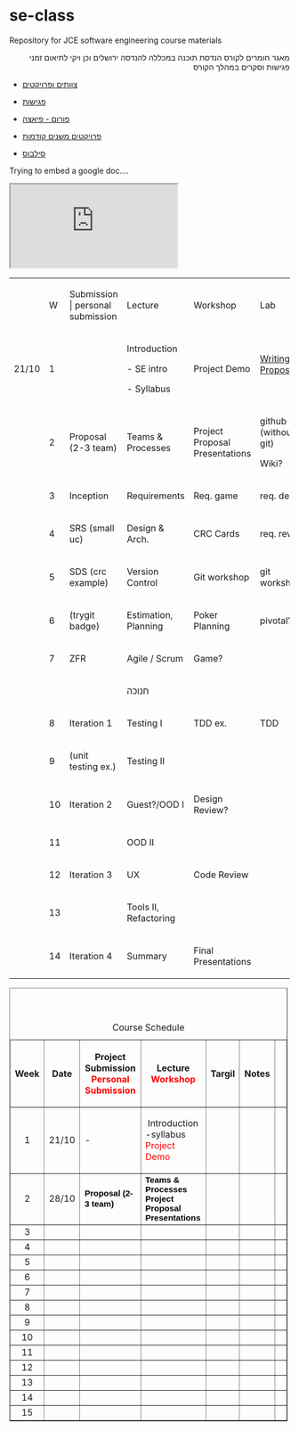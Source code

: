 se-class
========

Repository for JCE software engineering course materials

<p dir="rtl">
מאגר חומרים לקורס הנדסת תוכנה במכללה להנדסה ירושלים
וכן ויקי לתיאום זמני פגישות וסקרים במהלך הקורס
</p>

- [צוותים ופרויקטים](wiki/Projects)

- [פגישות](wiki/Meetings)

- [פורום - פיאצה](https://piazza.com/class#winter2013/se10014)

- [פרויקטים משנים קודמות](wiki/PastProjects)

- [סילבוס](downloads/syllabus.pdf)

Trying to embed a google doc....
<iframe src="http://j.mp/se10089"></iframe>

<table cellpadding="0" cellspacing="0" class="c17">
        <tbody>
            <tr>
                <td class="c7">
                    <p class="c0 c6 c4"><span class="c5"></span></p>
                </td>
                <td class="c10">
                    <p class="c0 c4"><span class="c5">W</span></p>
                </td>
                <td class="c12">
                    <p class="c0 c4"><span class="c5">Submission | personal submission</span></p>
                </td>
                <td class="c3">
                    <p class="c0 c4"><span class="c5">Lecture</span></p>
                </td>
                <td class="c3">
                    <p class="c0 c4"><span class="c5">Workshop</span></p>
                </td>
                <td class="c3">
                    <p class="c0 c4"><span class="c5">Lab</span></p>
                </td>
            </tr>
            <tr>
                <td class="c7">
                    <p class="c0 c4"><span class="c5">21/10</span></p>
                </td>
                <td class="c10">
                    <p class="c0 c4"><span class="c5">1</span></p>
                </td>
                <td class="c12">
                    <p class="c0 c6 c4"><span class="c5"></span></p>
                </td>
                <td class="c3">
                    <p class="c0 c4"><span class="c5">Introduction</span></p>
                    <p class="c0 c4"><span class="c5">- SE intro</span></p>
                    <p class="c0 c4"><span class="c5">- Syllabus</span></p>
                </td>
                <td class="c3">
                    <p class="c0 c4"><span class="c5 c9">Project Demo</span></p>
                </td>
                <td class="c3">
                    <!--p class="c0 c4"><span class="c5">Writing a Proposal!</span></p-->
                   <a href="https://github.com/downloads/jce-il/se-class/se_lab1_proposal.pptx">Writing a Proposal!</a>
                   <p class="c0 c6 c4"><span class="c5"></span></p>
                </td>
            </tr>
            <tr>
                <td class="c7">
                    <p class="c0 c6 c4"><span class="c5"></span></p>
                </td>
                <td class="c10">
                    <p class="c0 c4"><span class="c5">2</span></p>
                </td>
                <td class="c12">
                    <p class="c0 c4"><span class="c5">Proposal (2-3 team)</span></p>
                </td>
                <td class="c3">
                    <p class="c0 c4"><span class="c5">Teams &amp; Processes</span></p>
                </td>
                <td class="c3">
                    <p class="c0 c4"><span class="c5">Project Proposal Presentations</span></p>
                </td>
                <td class="c3">
                    <p class="c0 c4"><span class="c5">github (without git)</span></p>
                    <p class="c0 c4"><span class="c5">Wiki?</span></p>
                </td>
            </tr>
            <tr>
                <td class="c7">
                    <p class="c0 c6 c4"><span class="c5"></span></p>
                </td>
                <td class="c10">
                    <p class="c0 c4"><span class="c5">3</span></p>
                </td>
                <td class="c12">
                    <p class="c0 c4"><span class="c5">Inception</span></p>
                </td>
                <td class="c3">
                    <p class="c0 c4"><span class="c5">Requirements</span></p>
                </td>
                <td class="c3">
                    <p class="c0 c4"><span class="c5 c9">Req. game</span></p>
                </td>
                <td class="c3">
                    <p class="c0 c4"><span class="c5">req. demo</span></p>
                </td>
            </tr>
            <tr>
                <td class="c7">
                    <p class="c0 c6 c4"><span class="c5"></span></p>
                </td>
                <td class="c10">
                    <p class="c0 c4"><span class="c5">4</span></p>
                </td>
                <td class="c12">
                    <p class="c0 c4"><span class="c5">SRS (small uc)</span></p>
                </td>
                <td class="c3">
                    <p class="c0 c4"><span class="c5">Design &amp; Arch.</span></p>
                </td>
                <td class="c3">
                    <p class="c0 c4"><span class="c5 c9">CRC Cards</span></p>
                </td>
                <td class="c3">
                    <p class="c0 c4"><span class="c5">req. review</span></p>
                </td>
            </tr>
            <tr>
                <td class="c7">
                    <p class="c0 c6 c4"><span class="c5"></span></p>
                </td>
                <td class="c10">
                    <p class="c0 c4"><span class="c5">5</span></p>
                </td>
                <td class="c12">
                    <p class="c0 c4"><span class="c5">SDS (crc example)</span></p>
                </td>
                <td class="c3">
                    <p class="c0 c4"><span class="c5">Version Control</span></p>
                </td>
                <td class="c3">
                    <p class="c0 c4"><span class="c5">Git workshop</span></p>
                </td>
                <td class="c3">
                    <p class="c0 c4"><span class="c5">git workshop2</span></p>
                </td>
            </tr>
            <tr>
                <td class="c7">
                    <p class="c0 c6 c4"><span class="c5"></span></p>
                </td>
                <td class="c10">
                    <p class="c0 c4"><span class="c5">6</span></p>
                </td>
                <td class="c12">
                    <p class="c0 c4"><span class="c5">(trygit badge)</span></p>
                </td>
                <td class="c3">
                    <p class="c0 c4"><span class="c5">Estimation, Planning</span></p>
                </td>
                <td class="c3">
                    <p class="c0 c4"><span class="c5 c9">Poker Planning</span></p>
                </td>
                <td class="c3">
                    <p class="c0 c4"><span class="c5">pivotal?</span></p>
                </td>
            </tr>
            <tr>
                <td class="c7">
                    <p class="c0 c6 c4"><span class="c5"></span></p>
                </td>
                <td class="c10">
                    <p class="c0 c4"><span class="c5">7</span></p>
                </td>
                <td class="c12">
                    <p class="c0 c4"><span class="c5">ZFR</span></p>
                </td>
                <td class="c3">
                    <p class="c0 c4"><span class="c5">Agile / Scrum</span></p>
                </td>
                <td class="c3">
                    <p class="c0 c4"><span class="c5">Game?</span></p>
                </td>
                <td class="c3">
                    <p class="c0 c6 c4"><span class="c5"></span></p>
                </td>
            </tr>
            <tr>
                <td class="c7">
                    <p class="c0 c6 c4"><span class="c5"></span></p>
                </td>
                <td class="c10">
                    <p class="c0 c6 c4"><span class="c5"></span></p>
                </td>
                <td class="c12">
                    <p class="c0 c6 c4"><span class="c5"></span></p>
                </td>
                <td class="c3">
                    <p class="c0 c4"><span class="c5">&#1495;&#1504;&#1493;&#1499;&#1492;</span></p>
                </td>
                <td class="c3">
                    <p class="c0 c6 c4"><span class="c5"></span></p>
                </td>
                <td class="c3">
                    <p class="c0 c6 c4"><span class="c5"></span></p>
                </td>
            </tr>
            <tr>
                <td class="c7">
                    <p class="c0 c6 c4"><span class="c5"></span></p>
                </td>
                <td class="c10">
                    <p class="c0 c4"><span class="c5">8</span></p>
                </td>
                <td class="c12">
                    <p class="c0 c4"><span class="c5">Iteration 1</span></p>
                </td>
                <td class="c3">
                    <p class="c0 c4"><span class="c5">Testing I</span></p>
                </td>
                <td class="c3">
                    <p class="c0 c4"><span class="c5 c9">TDD ex.</span></p>
                </td>
                <td class="c3">
                    <p class="c0 c4"><span class="c5">TDD</span></p>
                </td>
            </tr>
            <tr>
                <td class="c7">
                    <p class="c0 c6 c4"><span class="c5"></span></p>
                </td>
                <td class="c10">
                    <p class="c0 c4"><span class="c5">9</span></p>
                </td>
                <td class="c12">
                    <p class="c0 c4"><span class="c5">(unit testing ex.)</span></p>
                </td>
                <td class="c3">
                    <p class="c0 c4"><span class="c5">Testing II</span></p>
                </td>
                <td class="c3">
                    <p class="c0 c6 c4"><span class="c5"></span></p>
                </td>
                <td class="c3">
                    <p class="c0 c6 c4"><span class="c5"></span></p>
                </td>
            </tr>
            <tr>
                <td class="c7">
                    <p class="c0 c6 c4"><span class="c5"></span></p>
                </td>
                <td class="c10">
                    <p class="c0 c4"><span class="c5">10</span></p>
                </td>
                <td class="c12">
                    <p class="c0 c4"><span class="c5">Iteration 2</span></p>
                </td>
                <td class="c3">
                    <p class="c0 c4"><span class="c5">Guest?/OOD I</span></p>
                </td>
                <td class="c3">
                    <p class="c0 c4"><span class="c5">Design Review?</span></p>
                </td>
                <td class="c3">
                    <p class="c0 c6 c4"><span class="c5"></span></p>
                </td>
            </tr>
            <tr>
                <td class="c7">
                    <p class="c0 c6 c4"><span class="c5"></span></p>
                </td>
                <td class="c10">
                    <p class="c0 c4"><span class="c5">11</span></p>
                </td>
                <td class="c12">
                    <p class="c0 c6 c4"><span class="c5"></span></p>
                </td>
                <td class="c3">
                    <p class="c0 c4"><span class="c5">OOD II</span></p>
                </td>
                <td class="c3">
                    <p class="c0 c6 c4"><span class="c5"></span></p>
                </td>
                <td class="c3">
                    <p class="c0 c6 c4"><span class="c5"></span></p>
                </td>
            </tr>
            <tr>
                <td class="c7">
                    <p class="c0 c6 c4"><span class="c5"></span></p>
                </td>
                <td class="c10">
                    <p class="c0 c4"><span class="c5">12</span></p>
                </td>
                <td class="c12">
                    <p class="c0 c4"><span class="c5">Iteration 3</span></p>
                </td>
                <td class="c3">
                    <p class="c0 c4"><span class="c5">UX</span></p>
                </td>
                <td class="c3">
                    <p class="c0 c4"><span class="c5">Code Review</span></p>
                </td>
                <td class="c3">
                    <p class="c0 c6 c4"><span class="c5"></span></p>
                </td>
            </tr>
            <tr>
                <td class="c7">
                    <p class="c0 c6 c4"><span class="c5"></span></p>
                </td>
                <td class="c10">
                    <p class="c0 c4"><span class="c5">13</span></p>
                </td>
                <td class="c12">
                    <p class="c0 c6 c4"><span class="c5"></span></p>
                </td>
                <td class="c3">
                    <p class="c0 c4"><span class="c5">Tools II, Refactoring</span></p>
                </td>
                <td class="c3">
                    <p class="c0 c6 c4"><span class="c5"></span></p>
                </td>
                <td class="c3">
                    <p class="c0 c6 c4"><span class="c5"></span></p>
                </td>
            </tr>
            <tr>
                <td class="c7">
                    <p class="c0 c6 c4"><span class="c5"></span></p>
                </td>
                <td class="c10">
                    <p class="c0 c4"><span class="c5">14</span></p>
                </td>
                <td class="c12">
                    <p class="c0 c4"><span class="c5">Iteration 4</span></p>
                </td>
                <td class="c3">
                    <p class="c0 c4"><span class="c5">Summary</span></p>
                </td>
                <td class="c3">
                    <p class="c0 c4"><span class="c5">Final Presentations</span></p>
                </td>
                <td class="c3">
                    <p class="c0 c6 c4"><span class="c5"></span></p>
                </td>
            </tr>
        </tbody>
    </table>

<html>
  <head>
		<title>HTML Online Editor Sample</title>
	</head>
	<body>
		<table border="1" cellpadding="1" cellspacing="1" style="width: 500px">
			<caption>
				<br />
				<br />
				<br />
				Course Schedule</caption>
			<thead>
				<tr>
					<th scope="col">
						Week</th>
					<th scope="col">
						Date</th>
					<th scope="col">
						<p>
							Project Submission<br />
							<span style="color:#ff0000;">Personal Submission </span></p>
					</th>
					<th scope="col">
						<p>
							Lecture<br />
							<span style="color:#ff0000;">Workshop</span></p>
					</th>
					<th scope="col">
						Targil</th>
					<th scope="col">
						Notes</th>
					<th scope="col">
						&nbsp;</th>
				</tr>
			</thead>
			<tbody>
				<tr>
					<td style="text-align: center">
						1</td>
					<td>
						21/10</td>
					<td>
						-</td>
					<td>
						<p>
							<span id="internal-source-marker_0.38157082230222383">&nbsp;Introduction<br />
							-syllabus<br />
							<span style="color:#ff0000;">Project Demo</span></span></p>
					</td>
					<td>
						&nbsp;</td>
					<td>
						&nbsp;</td>
					<td>
						&nbsp;</td>
				</tr>
				<tr>
					<td style="text-align: center">
						2</td>
					<td>
						28/10</td>
					<td>
						<b id="internal-source-marker_0.16737760207615793" style="color: rgb(0, 0, 0); font-family: 'Times New Roman'; font-size: medium; font-style: normal; font-variant: normal; letter-spacing: normal; line-height: normal; orphans: 2; text-align: start; text-indent: 0px; text-transform: none; white-space: normal; widows: 2; word-spacing: 0px; -webkit-text-size-adjust: auto; -webkit-text-stroke-width: 0px; font-weight: normal; "><span style="font-size: 15px; font-family: Arial; color: rgb(0, 0, 0); background-color: transparent; font-weight: bold; font-style: normal; font-variant: normal; text-decoration: none; vertical-align: baseline; white-space: pre-wrap; ">Proposal (2-3 team)</span></b>&nbsp;</td>
					<td>
						<b id="internal-source-marker_0.16737760207615793" style="color: rgb(0, 0, 0); font-family: 'Times New Roman'; font-size: medium; font-style: normal; font-variant: normal; letter-spacing: normal; line-height: normal; orphans: 2; text-align: start; text-indent: 0px; text-transform: none; white-space: normal; widows: 2; word-spacing: 0px; -webkit-text-size-adjust: auto; -webkit-text-stroke-width: 0px; font-weight: normal; "><span style="font-size: 15px; font-family: Arial; color: rgb(0, 0, 0); background-color: transparent; font-weight: bold; font-style: normal; font-variant: normal; text-decoration: none; vertical-align: baseline; white-space: pre-wrap; ">Teams &amp; Processes</span></b><br />
						<b id="internal-source-marker_0.16737760207615793" style="color: rgb(0, 0, 0); font-family: 'Times New Roman'; font-size: medium; font-style: normal; font-variant: normal; letter-spacing: normal; line-height: normal; orphans: 2; text-align: start; text-indent: 0px; text-transform: none; white-space: normal; widows: 2; word-spacing: 0px; -webkit-text-size-adjust: auto; -webkit-text-stroke-width: 0px; font-weight: normal; "><span style="font-size: 15px; font-family: Arial; color: rgb(0, 0, 0); background-color: transparent; font-weight: bold; font-style: normal; font-variant: normal; text-decoration: none; vertical-align: baseline; white-space: pre-wrap; ">Project Proposal Presentations</span></b></td>
					<td>
						&nbsp;</td>
					<td>
						&nbsp;</td>
					<td>
						&nbsp;</td>
				</tr>
				<tr>
					<td style="text-align: center">
						3</td>
					<td>
						&nbsp;</td>
					<td>
						&nbsp;</td>
					<td>
						&nbsp;</td>
					<td>
						&nbsp;</td>
					<td>
						&nbsp;</td>
					<td>
						&nbsp;</td>
				</tr>
				<tr>
					<td style="text-align: center">
						4</td>
					<td>
						&nbsp;</td>
					<td>
						&nbsp;</td>
					<td>
						&nbsp;</td>
					<td>
						&nbsp;</td>
					<td>
						&nbsp;</td>
					<td>
						&nbsp;</td>
				</tr>
				<tr>
					<td style="text-align: center">
						5</td>
					<td>
						&nbsp;</td>
					<td>
						&nbsp;</td>
					<td>
						&nbsp;</td>
					<td>
						&nbsp;</td>
					<td>
						&nbsp;</td>
					<td>
						&nbsp;</td>
				</tr>
				<tr>
					<td style="text-align: center">
						6</td>
					<td>
						&nbsp;</td>
					<td>
						&nbsp;</td>
					<td>
						&nbsp;</td>
					<td>
						&nbsp;</td>
					<td>
						&nbsp;</td>
					<td>
						&nbsp;</td>
				</tr>
				<tr>
					<td style="text-align: center">
						7</td>
					<td>
						&nbsp;</td>
					<td>
						&nbsp;</td>
					<td>
						&nbsp;</td>
					<td>
						&nbsp;</td>
					<td>
						&nbsp;</td>
					<td>
						&nbsp;</td>
				</tr>
				<tr>
					<td style="text-align: center">
						8</td>
					<td>
						&nbsp;</td>
					<td>
						&nbsp;</td>
					<td>
						&nbsp;</td>
					<td>
						&nbsp;</td>
					<td>
						&nbsp;</td>
					<td>
						&nbsp;</td>
				</tr>
				<tr>
					<td style="text-align: center">
						9</td>
					<td>
						&nbsp;</td>
					<td>
						&nbsp;</td>
					<td>
						&nbsp;</td>
					<td>
						&nbsp;</td>
					<td>
						&nbsp;</td>
					<td>
						&nbsp;</td>
				</tr>
				<tr>
					<td style="text-align: center">
						10</td>
					<td>
						&nbsp;</td>
					<td>
						&nbsp;</td>
					<td>
						&nbsp;</td>
					<td>
						&nbsp;</td>
					<td>
						&nbsp;</td>
					<td>
						&nbsp;</td>
				</tr>
				<tr>
					<td style="text-align: center">
						11</td>
					<td>
						&nbsp;</td>
					<td>
						&nbsp;</td>
					<td>
						&nbsp;</td>
					<td>
						&nbsp;</td>
					<td>
						&nbsp;</td>
					<td>
						&nbsp;</td>
				</tr>
				<tr>
					<td style="text-align: center">
						12</td>
					<td>
						&nbsp;</td>
					<td>
						&nbsp;</td>
					<td>
						&nbsp;</td>
					<td>
						&nbsp;</td>
					<td>
						&nbsp;</td>
					<td>
						&nbsp;</td>
				</tr>
				<tr>
					<td style="text-align: center">
						13</td>
					<td>
						&nbsp;</td>
					<td>
						&nbsp;</td>
					<td>
						&nbsp;</td>
					<td>
						&nbsp;</td>
					<td>
						&nbsp;</td>
					<td>
						&nbsp;</td>
				</tr>
				<tr>
					<td style="text-align: center">
						14</td>
					<td>
						&nbsp;</td>
					<td>
						&nbsp;</td>
					<td>
						&nbsp;</td>
					<td>
						&nbsp;</td>
					<td>
						&nbsp;</td>
					<td>
						&nbsp;</td>
				</tr>
				<tr>
					<td style="text-align: center">
						15</td>
					<td>
						&nbsp;</td>
					<td>
						&nbsp;</td>
					<td>
						&nbsp;</td>
					<td>
						&nbsp;</td>
					<td>
						&nbsp;</td>
					<td>
						&nbsp;</td>
				</tr>
			</tbody>
		</table></body>
</html>
